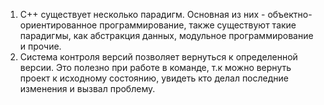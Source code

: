 1. C++ существует несколько парадигм. Основная из них - объектно-ориентированное программирование, также существуют такие парадигмы, как абстракция данных, модульное программирование и прочие.
2. Система контроля версий позволяет вернуться к определенной версии. Это полезно при работе в команде, т.к можно вернуть проект к исходному состоянию, увидеть кто делал последние изменения и вызвал проблему.
